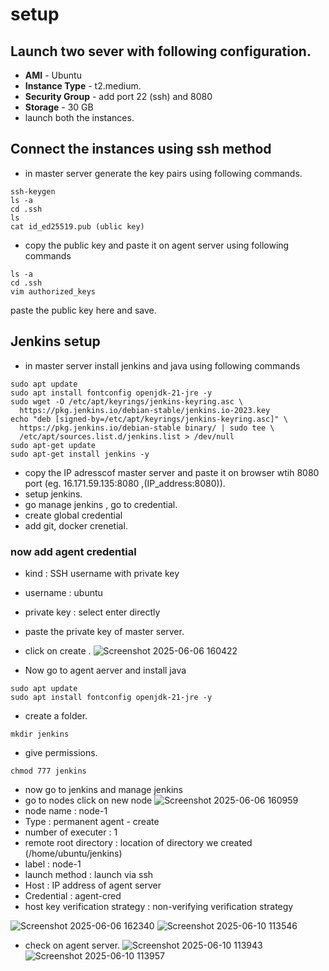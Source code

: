 # setup 
## Launch two sever with following configuration.
- **AMI** - Ubuntu
- **Instance Type** - t2.medium.
- **Security Group** - add port 22 (ssh) and 8080
- **Storage** - 30 GB
- launch both the instances.
## Connect the instances using ssh method
- in master server generate the key pairs using following commands.
```
ssh-keygen
ls -a
cd .ssh
ls
cat id_ed25519.pub (ublic key)
```
- copy the public key and paste it on agent server using following commands
```
ls -a
cd .ssh
vim authorized_keys
```
paste the public key here and save.
## Jenkins setup
- in master server install jenkins and java using following commands
```
sudo apt update
sudo apt install fontconfig openjdk-21-jre -y
sudo wget -O /etc/apt/keyrings/jenkins-keyring.asc \
  https://pkg.jenkins.io/debian-stable/jenkins.io-2023.key
echo "deb [signed-by=/etc/apt/keyrings/jenkins-keyring.asc]" \
  https://pkg.jenkins.io/debian-stable binary/ | sudo tee \
  /etc/apt/sources.list.d/jenkins.list > /dev/null
sudo apt-get update
sudo apt-get install jenkins -y
```
- copy the IP adresscof master server and paste it on browser wtih 8080 port (eg. 16.171.59.135:8080  ,(IP_address:8080)).
- setup jenkins.
- go manage jenkins , go to credential.
- create global credential
- add git, docker crenetial.
### now add agent credential
- kind : SSH username with private key
- username : ubuntu
- private key : select enter directly
- paste the private key of master server.
- click on create .
![Screenshot 2025-06-06 160422](https://github.com/user-attachments/assets/2ce15bfa-95ec-4479-ae9d-39a9515fede4)

- Now go to agent aerver and install java
```
sudo apt update
sudo apt install fontconfig openjdk-21-jre -y
```
- create a folder.
```
mkdir jenkins
```
- give permissions.
```
chmod 777 jenkins
```
- now go to jenkins and manage jenkins
-  go to nodes click on new node
![Screenshot 2025-06-06 160959](https://github.com/user-attachments/assets/b6990fd3-8085-4efe-b381-95dd3244dded)
- node name : node-1
- Type : permanent agent - create
- number of executer : 1
- remote root directory : location of directory we created (/home/ubuntu/jenkins)
- label : node-1
- launch method : launch via ssh
- Host : IP address of agent server
- Credential : agent-cred
- host key verification strategy  : non-verifying verification strategy

![Screenshot 2025-06-06 162340](https://github.com/user-attachments/assets/68617e56-0a39-4dfe-8ad3-a8f7f253b9f3)
![Screenshot 2025-06-10 113546](https://github.com/user-attachments/assets/f6243440-6d44-45be-9a98-354c439bc951)

- check on agent server.
![Screenshot 2025-06-10 113943](https://github.com/user-attachments/assets/6f84993f-065a-4525-99a2-3f067b5ded01)
![Screenshot 2025-06-10 113957](https://github.com/user-attachments/assets/09f35e52-4169-4458-95a0-d1855418796d)



